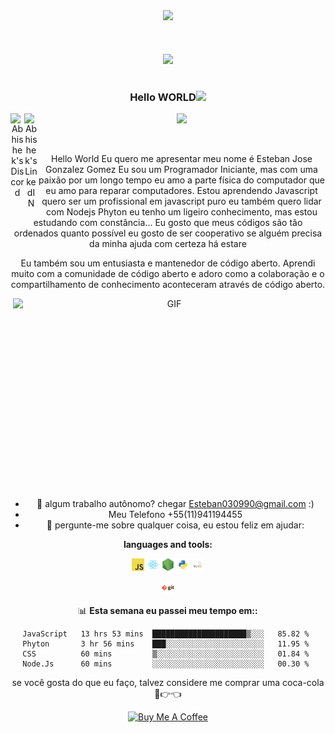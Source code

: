 <div align="center">
<img src="https://i.imgur.com/8MupZHY.gif" width="400px" />
<br>
<br>
<br>
<br>
<img src="https://github-readme-stats.vercel.app/api?username=Estebanjgg&show_icons=true" />
<br>
<br>

  
 ### Hello WORLD<img src="https://media.giphy.com/media/hvRJCLFzcasrR4ia7z/giphy.gif" width="25px">
<a href="https://discord.gg/3fvRhwQE">
  <img align="left" alt="Abhishek's Discord" width="22px" src="https://raw.githubusercontent.com/peterthehan/peterthehan/master/assets/discord.svg" />
</a>
<a href="https://www.linkedin.com/in/abhisheknaiidu/">
  <img align="left" alt="Abhishek's LinkedIN" width="22px" src="https://raw.githubusercontent.com/peterthehan/peterthehan/master/assets/linkedin.svg" />
</a>

![](https://visitor-badge.glitch.me/badge?page_id=abhisheknaiidu.abhisheknaiidu)

<br />

Hello World Eu quero me apresentar meu nome é Esteban Jose Gonzalez Gomez Eu sou um Programador Iniciante, mas com uma paixão por um longo tempo eu amo a parte física do computador que eu amo para reparar computadores. Estou aprendendo Javascript quero ser um profissional em javascript puro eu também quero lidar com Nodejs Phyton eu tenho um ligeiro conhecimento, mas estou estudando com constância... Eu gosto que meus códigos são tão ordenados quanto possível eu gosto de ser cooperativo se alguém precisa da minha ajuda com certeza há estare

Eu também sou um entusiasta e mantenedor de código aberto. Aprendi muito com a comunidade de código aberto e adoro como a colaboração e o compartilhamento de conhecimento aconteceram através de código aberto.

<img align="right" alt="GIF" src="https://github.com/abhisheknaiidu/abhisheknaiidu/blob/master/code.gif?raw=true" width="500" height="320" />
  
- 💼 algum trabalho autônomo? chegar Esteban030990@gmail.com :)
-  Meu Telefono +55(11)941194455
- 💬 pergunte-me sobre qualquer coisa, eu estou feliz em ajudar:
 

**languages and tools:**  

<code><img height="20" src="https://raw.githubusercontent.com/github/explore/80688e429a7d4ef2fca1e82350fe8e3517d3494d/topics/javascript/javascript.png"></code>
<code><img height="20" src="https://raw.githubusercontent.com/github/explore/80688e429a7d4ef2fca1e82350fe8e3517d3494d/topics/react/react.png"></code>
<code><img height="20" src="https://raw.githubusercontent.com/github/explore/80688e429a7d4ef2fca1e82350fe8e3517d3494d/topics/nodejs/nodejs.png"></code>
<code><img height="20" src="https://raw.githubusercontent.com/github/explore/80688e429a7d4ef2fca1e82350fe8e3517d3494d/topics/python/python.png"></code>
<code><img height="20" src="https://raw.githubusercontent.com/github/explore/80688e429a7d4ef2fca1e82350fe8e3517d3494d/topics/mysql/mysql.png"></code>

<code><img height="20" src="https://raw.githubusercontent.com/github/explore/80688e429a7d4ef2fca1e82350fe8e3517d3494d/topics/git/git.png"></code>

📊 **Esta semana eu passei meu tempo em::**
<!--START_SECTION:waka-->
```text
JavaScript   13 hrs 53 mins  █████████████████████▒░░░   85.82 % 
Phyton       3 hr 56 mins    ███░░░░░░░░░░░░░░░░░░░░░░   11.95 % 
CSS          60 mins         ▒░░░░░░░░░░░░░░░░░░░░░░░░   01.84 % 
Node.Js      60 mins         ░░░░░░░░░░░░░░░░░░░░░░░░░   00.30 % 
```
<!--END_SECTION:waka-->

se você gosta do que eu faço, talvez considere me comprar uma coca-cola🥺👉👈

<a href="https://paypal.me/esteban05?country.x=VE&locale.x=es_XC" target="_blank"><img src="https://external-content.duckduckgo.com/iu/?u=http%3A%2F%2Fi.huffpost.com%2Fgen%2F3251586%2Fimages%2Fo-COCA-COLA-facebook.jpg&f=1&nofb=1" alt="Buy Me A Coffee" width="150" ></a>

